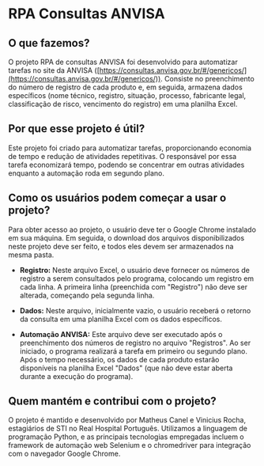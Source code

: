 # RPA Consultas ANVISA

## O que fazemos?

O projeto RPA de consultas ANVISA foi desenvolvido para automatizar tarefas no site da ANVISA ([https://consultas.anvisa.gov.br/#/genericos/](https://consultas.anvisa.gov.br/#/genericos/)). Consiste no preenchimento do número de registro de cada produto e, em seguida, armazena dados específicos (nome técnico, registro, situação, processo, fabricante legal, classificação de risco, vencimento do registro) em uma planilha Excel.

## Por que esse projeto é útil?

Este projeto foi criado para automatizar tarefas, proporcionando economia de tempo e redução de atividades repetitivas. O responsável por essa tarefa economizará tempo, podendo se concentrar em outras atividades enquanto a automação roda em segundo plano.

## Como os usuários podem começar a usar o projeto?

Para obter acesso ao projeto, o usuário deve ter o Google Chrome instalado em sua máquina. Em seguida, o download dos arquivos disponibilizados neste projeto deve ser feito, e todos eles devem ser armazenados na mesma pasta.

- **Registro:** Neste arquivo Excel, o usuário deve fornecer os números de registro a serem consultados pelo programa, colocando um registro em cada linha. A primeira linha (preenchida com "Registro") não deve ser alterada, começando pela segunda linha.

- **Dados:** Neste arquivo, inicialmente vazio, o usuário receberá o retorno da consulta em uma planilha Excel com os dados específicos.

- **Automação ANVISA:** Este arquivo deve ser executado após o preenchimento dos números de registro no arquivo "Registros". Ao ser iniciado, o programa realizará a tarefa em primeiro ou segundo plano. Após o tempo necessário, os dados de cada produto estarão disponíveis na planilha Excel "Dados" (que não deve estar aberta durante a execução do programa).

## Quem mantém e contribui com o projeto?

O projeto é mantido e desenvolvido por Matheus Canel e Vinicius Rocha, estagiários de STI no Real Hospital Português. Utilizamos a linguagem de programação Python, e as principais tecnologias empregadas incluem o framework de automação web Selenium e o chromedriver para integração com o navegador Google Chrome.
